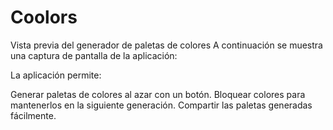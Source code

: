 # Coolors
Vista previa del generador de paletas de colores
A continuación se muestra una captura de pantalla de la aplicación:


La aplicación permite:

Generar paletas de colores al azar con un botón.
Bloquear colores para mantenerlos en la siguiente generación.
Compartir las paletas generadas fácilmente.
